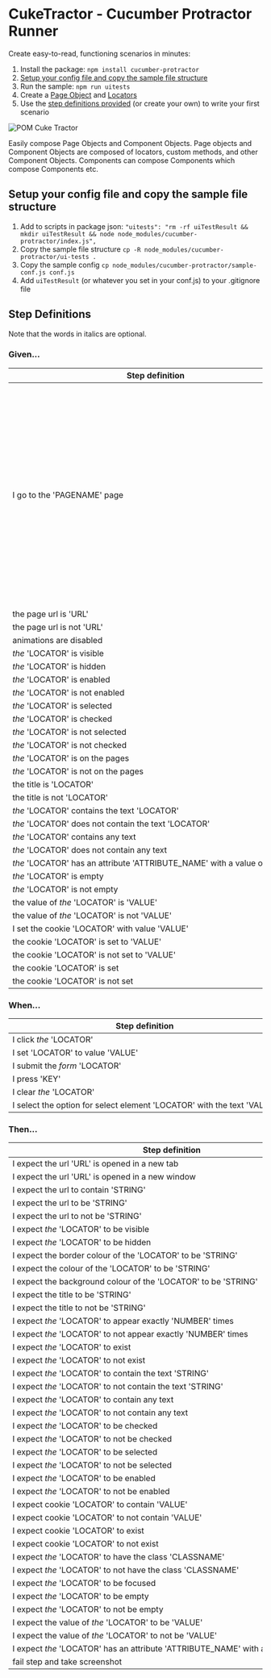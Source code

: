 # CukeTractor - Cucumber Protractor Runner

Create easy-to-read, functioning scenarios in minutes:

1. Install the package: `npm install cucumber-protractor`
2. [Setup your config file and copy the sample file structure](#setup-your-config-file-and-copy-the-sample-file-structure)
3. Run the sample: `npm run uitests`
4. Create a [Page Object](https://www.protractortest.org/#/page-objects) and [Locators](https://www.protractortest.org/#/locators)
5. Use the [step definitions provided](#step-definitions) (or create your own) to write your first scenario

![POM Cuke Tractor](https://raw.githubusercontent.com/canvaspixels/cucumber-protractor/master/pomCukeTractor.png)

Easily compose Page Objects and Component Objects. Page objects and Component Objects are composed of locators, custom methods, and other Component Objects. Components can compose Components which compose Components etc.


## Setup your config file and copy the sample file structure

1. Add to scripts in package json: `"uitests": "rm -rf uiTestResult && mkdir uiTestResult && node node_modules/cucumber-protractor/index.js",`
2. Copy the sample file structure `cp -R node_modules/cucumber-protractor/ui-tests .`
3. Copy the sample config `cp node_modules/cucumber-protractor/sample-conf.js conf.js`
4. Add `uiTestResult` (or whatever you set in your conf.js) to your .gitignore file


## Step Definitions

Note that the words in italics are optional.

### Given...

| Step definition | Notes |
| --- | --- |
| I go to the 'PAGENAME' page | PAGENAME should match the name of the page object file in your pages directory and the first argument to createPage in that same file. This step definition sets the current page object |
| the page url is 'URL' | |
| the page url is not 'URL' | |
| animations are disabled | |
| _the_ 'LOCATOR' is visible | |
| _the_ 'LOCATOR' is hidden | |
| _the_ 'LOCATOR' is enabled | |
| _the_ 'LOCATOR' is not enabled | |
| _the_ 'LOCATOR' is selected | |
| _the_ 'LOCATOR' is checked | |
| _the_ 'LOCATOR' is not selected | |
| _the_ 'LOCATOR' is not checked | |
| _the_ 'LOCATOR' is on the pages | |
| _the_ 'LOCATOR' is not on the pages | |
| the title is 'LOCATOR' | |
| the title is not 'LOCATOR' | |
| _the_ 'LOCATOR' contains the text 'LOCATOR' | |
| _the_ 'LOCATOR' does not contain the text 'LOCATOR' | |
| _the_ 'LOCATOR' contains any text | |
| _the_ 'LOCATOR' does not contain any text | |
| _the_&nbsp;'LOCATOR'&nbsp;has&nbsp;an&nbsp;attribute&nbsp;'ATTRIBUTE_NAME'&nbsp;with&nbsp;a&nbsp;value&nbsp;of&nbsp;'VALUE' | |
| _the_ 'LOCATOR' is empty | |
| _the_ 'LOCATOR' is not empty | |
| the value of _the_ 'LOCATOR' is 'VALUE' | |
| the value of _the_ 'LOCATOR' is not 'VALUE' | |
| I set the cookie 'LOCATOR' with value 'VALUE' | |
| the cookie 'LOCATOR' is set to 'VALUE' | |
| the cookie 'LOCATOR' is not set to 'VALUE' | |
| the cookie 'LOCATOR' is set | |
| the cookie 'LOCATOR' is not set | |

### When...

| Step definition | Notes |
| --- | --- |
| I click _the_ 'LOCATOR' | |
| I set 'LOCATOR' to value 'VALUE' | |
| I submit the _form_ 'LOCATOR' | |
| I press 'KEY' | |
| I clear _the_ 'LOCATOR' | |
| I&nbsp;select&nbsp;the&nbsp;option&nbsp;for&nbsp;select&nbsp;element&nbsp;'LOCATOR'&nbsp;with&nbsp;the&nbsp;text&nbsp;'VALUE' | |

### Then...

| Step definition | Notes |
| --- | --- |
| I expect the url 'URL' is opened in a new tab | |
| I expect the url 'URL' is opened in a new window | |
| I expect the url to contain 'STRING' | |
| I expect the url to be 'STRING' | |
| I expect the url to not be 'STRING' | |
| I expect _the_ 'LOCATOR' to be visible | |
| I expect _the_ 'LOCATOR' to be hidden | |
| I expect the border colour of the 'LOCATOR' to be 'STRING' | |
| I expect the colour of the 'LOCATOR' to be 'STRING' | |
| I expect the background colour of the 'LOCATOR' to be 'STRING' | |
| I expect the title to be 'STRING' | |
| I expect the title to not be 'STRING' | |
| I expect _the_ 'LOCATOR' to appear exactly 'NUMBER' times | |
| I expect _the_ 'LOCATOR' to not appear exactly 'NUMBER' times | |
| I expect _the_ 'LOCATOR' to exist | |
| I expect _the_ 'LOCATOR' to not exist | |
| I expect _the_ 'LOCATOR' to contain the text 'STRING' | |
| I expect _the_ 'LOCATOR' to not contain the text 'STRING' | |
| I expect _the_ 'LOCATOR' to contain any text | |
| I expect _the_ 'LOCATOR' to not contain any text | |
| I expect _the_ 'LOCATOR' to be checked | |
| I expect _the_ 'LOCATOR' to not be checked | |
| I expect _the_ 'LOCATOR' to be selected | |
| I expect _the_ 'LOCATOR' to not be selected | |
| I expect _the_ 'LOCATOR' to be enabled | |
| I expect _the_ 'LOCATOR' to not be enabled | |
| I expect cookie 'LOCATOR' to contain 'VALUE' | |
| I expect cookie 'LOCATOR' to not contain 'VALUE' | |
| I expect cookie 'LOCATOR' to exist | |
| I expect cookie 'LOCATOR' to not exist | |
| I expect _the_ 'LOCATOR' to have the class 'CLASSNAME' | |
| I expect _the_ 'LOCATOR' to not have the class 'CLASSNAME' | |
| I expect _the_ 'LOCATOR' to be focused | |
| I expect _the_ 'LOCATOR' to be empty | |
| I expect _the_ 'LOCATOR' to not be empty | |
| I expect the value of _the_ 'LOCATOR' to be 'VALUE'  | |
| I expect the value of _the_ 'LOCATOR' to not be 'VALUE'  | |
| I&nbsp;expect&nbsp;_the_&nbsp;'LOCATOR'&nbsp;has&nbsp;an&nbsp;attribute&nbsp;'ATTRIBUTE_NAME'&nbsp;with&nbsp;a&nbsp;value&nbsp;of&nbsp;'VALUE'  | |
| fail step and take screenshot | |
